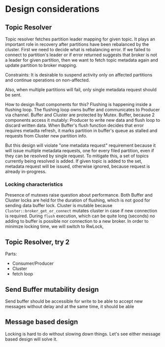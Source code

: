 # Design considerations

## Topic Resolver
Topic resolver fetches partition leader mapping for given topic.
It plays an important role in recovery after partitions have been rebalanced by the cluster.
First we need to decide what is rebalancing error. If we failed to connect to partition's leader or if error returned 
suggests that broker is not a leader for given partition, then we want to fetch topic metadata again and update 
partition to broker mapping.

Constraints: It is desirable to suspend activity only on affected partitions and continue operations on non-affected.

Also, when multiple partitions will fail, only single metadata request should be sent. 

How to design Rust components for this?
Flushing is happening inside a flushing loop. The flushing loop owns buffer and communicates to Producer via channel.
Buffer and Cluster are protected by Mutex. Buffer, because 2 components access it mutably: Producer to write new data
and flush loop to discard written data. 
When Buffer's flush function decides that error requires metadta refresh, it marks partition in buffer's queue as 
stalled and requests from Cluster new partition info.

But this design will violate "one metadata request" requirement because it will issue multiple metadata requests, one 
for every filed partition, even if they can be resolved by single request.
To mitigate this, a set of topics currently being resolved is added. If given topic is added to the set, metadata 
request will be issued, otherwise ignored, because request is already in-progress.

### Locking characteristics
Presence of mutexes raise question about performance.
Both Buffer and Cluster locks are held for the duration of flushing, which is not good for sending data buffer lock.
Cluster is mutable because `Cluster::broker_get_or_connect` mutates cluster in case if new connection is required.
During `flush` execution, which can be quite long (seconds) no adding to buffer is possible nor connection to a new 
broker. In order to minimize locking time, we will switch to RwLock,  


## Topic Resolver, try 2
Parts: 
* Consumer/Producer
* Cluster
* fetch loop


## Send Buffer mutability design
Send buffer should be accessible for write to be able to accept new messages without delay and at the same time, it 
should be able 

## Message based design
Locking is hard to do without slowing down things. Let's see either message based design will solve it.
